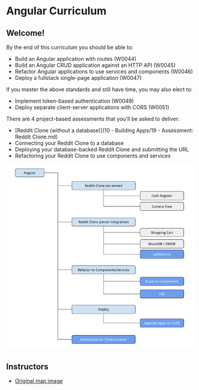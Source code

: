 # Angular Curriculum

## Welcome!

By the end of this curriculum you should be able to:

- Build an Angular application with routes (W0044)
- Build an Angular CRUD application against an HTTP API (W0045)
- Refactor Angular applications to use services and components (W0046)
- Deploy a fullstack single-page application (W0047)

If you master the above standards and still have time, you may also elect to:

- Implement token-based authentication (W0049)
- Deploy separate client-server applications with CORS (W0051)

There are 4 project-based assessments that you'll be asked to deliver:

- [Reddit Clone (without a database)](10 - Building Apps/19 - Assessment: Reddit Clone.md)
- Connecting your Reddit Clone to a database
- Deploying your database-backed Reddit Clone and submitting the URL
- Refactoring your Reddit Clone to use components and services

![](./images/angular-assessmet-intervention-stretch-map.png)

## Instructors

- [Original map image](https://docs.google.com/drawings/d/1OhVKtxOmoyTJbrxB00AaBa-l7X_jMCxQQpC4FQuWj6U/edit)
